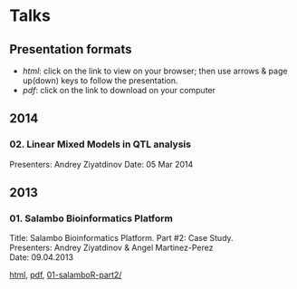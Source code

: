 # Talks

## Presentation formats

* *html*: click on the link to view on your browser; then use arrows & page up(down) keys to follow the presentation.
* *pdf*: click on the link to download on your computer


## 2014

### 02. Linear Mixed Models in QTL analysis 

Presenters: Andrey Ziyatdinov
Date: 05 Mar 2014
## 2013

### 01. Salambo Bioinformatics Platform

Title: Salambo Bioinformatics Platform. Part #2: Case Study.  
Presenters: Andrey Ziyatdinov & Angel Martinez-Perez  
Date: 09.04.2013  

[html](http://htmlpreview.github.io/?https://github.com/ugcd/Public/blob/master/talks/01-salamboR-part2/html/salamboR.html),
[pdf](https://github.com/ugcd/Public/blob/master/talks/01-salamboR-part2/Salambo-Bioinformatics-Platform.pdf?raw=true),
[01-salamboR-part2/](01-salamboR-part2)
